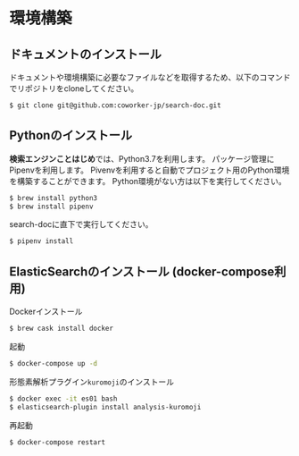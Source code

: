 # 環境構築
 
## ドキュメントのインストール
ドキュメントや環境構築に必要なファイルなどを取得するため、以下のコマンドでリポジトリをcloneしてください。

```bash
$ git clone git@github.com:coworker-jp/search-doc.git
``` 
 
## Pythonのインストール
**検索エンジンことはじめ**では、Python3.7を利用します。
パッケージ管理にPipenvを利用します。
Pivenvを利用すると自動でプロジェクト用のPython環境を構築することができます。
Python環境がない方は以下を実行してください。

```bash
$ brew install python3
$ brew install pipenv 
```

search-docに直下で実行してください。
```bash
$ pipenv install
```

## ElasticSearchのインストール (docker-compose利用)
Dockerインストール
```bash
$ brew cask install docker
```

起動
```bash
$ docker-compose up -d
```

形態素解析プラグイン`kuromoji`のインストール
```bash
$ docker exec -it es01 bash
$ elasticsearch-plugin install analysis-kuromoji
```

再起動
```
$ docker-compose restart
```